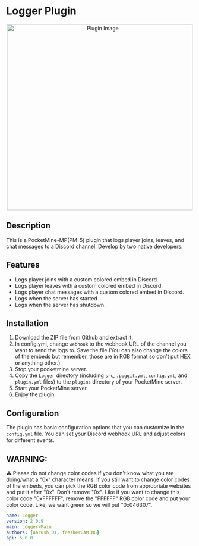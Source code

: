 # Logger Plugin

<div align="center">
  <img src="https://cdn.discordapp.com/attachments/1185749294943313930/1191312318840193136/3150836.png?ex=65a4fb0e&is=6592860e&hm=d55488287a6fffccc132d79582fbba572543269f098a9791030d3ffa2ec4a8eb" alt="Plugin Image" width="500">
</div>

## Description

This is a PocketMine-MP(PM-5) plugin that logs player joins, leaves, and chat messages to a Discord channel. Develop by two native developers.

## Features

- Logs player joins with a custom colored embed in Discord.
- Logs player leaves with a custom colored embed in Discord.
- Logs player chat messages with a custom colored embed in Discord.
- Logs when the server has started
- Logs when the server has shutdown.
## Installation

1. Download the ZIP file from Github and extract it.
2. In config.yml, change `webhook` to the webhook URL of the channel you want to send the logs to. Save the file.(You can also change the colors of the embeds but remember, those are in RGB format so don't put HEX or anything other.)
3. Stop your pocketmine server.
2. Copy the `Logger` directory (including `src`, `.poggit.yml`, `config.yml`, and `plugin.yml` files) to the `plugins` directory of your PocketMine server.
3. Start your PocketMine server.
4. Enjoy the plugin.

## Configuration

The plugin has basic configuration options that you can customize in the `config.yml` file. You can set your Discord webhook URL and adjust colors for different events.

## WARNING:
⚠️ Please do not change color codes if you don't know what you are doing/what a "0x" character means. If you still want to change color codes of the embeds, you can pick the RGB color code from appropriate websites and put it after "0x". Don't remove "0x". Like if you want to change this color code "0xFFFFFF", remove the "FFFFFF" RGB color code and put your color code. Like, we want green so we will put "0x046307".

```yaml
name: Logger
version: 2.0.9
main: Logger\Main
authors: [aarush_01, fresherGAMING]
api: 5.0.0
```
